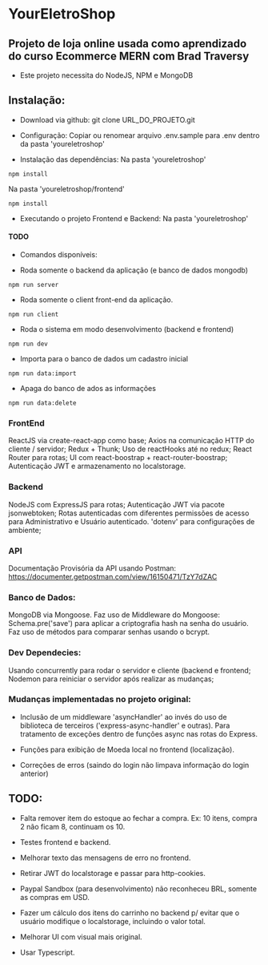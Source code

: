# YourEletroShop

## Projeto de loja online usada como aprendizado do curso Ecommerce MERN com Brad Traversy

- Este projeto necessita do NodeJS, NPM e MongoDB

## Instalação:

- Download via github:
  git clone URL_DO_PROJETO.git

- Configuração:
  Copiar ou renomear arquivo .env.sample para .env dentro da pasta 'youreletroshop'

- Instalação das dependências:
  Na pasta 'youreletroshop'

```console
npm install
```

Na pasta 'youreletroshop/frontend'

```console
npm install
```

- Executando o projeto Frontend e Backend:
  Na pasta 'youreletroshop'

#### TODO

- Comandos disponíveis:

* Roda somente o backend da aplicação (e banco de dados mongodb)

```console
npm run server
```

- Roda somente o client front-end da aplicação.

```console
npm run client
```

- Roda o sistema em modo desenvolvimento (backend e frontend)

```console
npm run dev
```

- Importa para o banco de dados um cadastro inicial

```console
npm run data:import
```

- Apaga do banco de ados as informações

```console
npm run data:delete
```

### FrontEnd

ReactJS via create-react-app como base;
Axios na comunicação HTTP do cliente / servidor;
Redux + Thunk;
Uso de reactHooks até no redux;
React Router para rotas;
UI com react-boostrap + react-router-boostrap;
Autenticação JWT e armazenamento no localstorage.

### Backend

NodeJS com ExpressJS para rotas;
Autenticação JWT via pacote jsonwebtoken;
Rotas autenticadas com diferentes permissões de acesso para Administrativo e Usuário autenticado.
'dotenv' para configurações de ambiente;

### API

Documentação Provisória da API usando Postman:
https://documenter.getpostman.com/view/16150471/TzY7dZAC

### Banco de Dados:

MongoDB via Mongoose.
Faz uso de Middleware do Mongoose: Schema.pre('save') para aplicar a criptografia hash na senha do usuário.
Faz uso de métodos para comparar senhas usando o bcrypt.

### Dev Dependecies:

Usando concurrently para rodar o servidor e cliente (backend e frontend;
Nodemon para reiniciar o servidor após realizar as mudanças;

### Mudanças implementadas no projeto original:

- Inclusão de um middleware 'asyncHandler' ao invés do uso de biblioteca de terceiros ('express-async-handler' e outras). Para tratamento de exceções dentro de funções async nas rotas do Express.

- Funções para exibição de Moeda local no frontend (localização).

- Correções de erros (saindo do login não limpava informação do login anterior)

## TODO:

- Falta remover item do estoque ao fechar a compra. Ex: 10 itens, compra 2 não ficam 8, continuam os 10.

- Testes frontend e backend.

- Melhorar texto das mensagens de erro no frontend.

- Retirar JWT do localstorage e passar para http-cookies.

- Paypal Sandbox (para desenvolvimento) não reconheceu BRL, somente as compras em USD.

- Fazer um cálculo dos itens do carrinho no backend p/ evitar que o usuário modifique o localstorage, incluindo o valor total.

- Melhorar UI com visual mais original.

- Usar Typescript.
